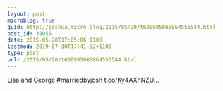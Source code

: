 ```yaml
---
layout: post
microblog: true
guid: http://joshua.micro.blog/2015/05/20/t600905065864556544.html
post_id: 38055
date: 2015-05-20T17:05:06+1100
lastmod: 2019-07-30T17:41:32+1100
type: post
url: /2015/05/20/t600905065864556544.html
---
```

Lisa and George #marriedbyjosh [t.co/Ky4AXhNZU...](http://t.co/Ky4AXhNZUW)
